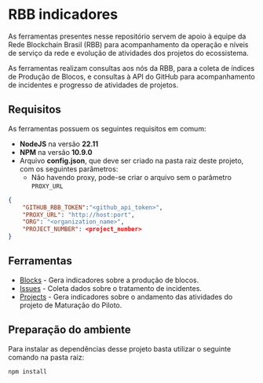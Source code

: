 # RBB indicadores

As ferramentas presentes nesse repositório servem de apoio à equipe da Rede Blockchain Brasil (RBB) para acompanhamento da operação e níveis de serviço da rede e evolução de atividades dos projetos do ecossistema.

As ferramentas realizam consultas aos nós da RBB, para a coleta de índices de Produção de Blocos, e consultas à API do GitHub para acompanhamento de incidentes e progresso de atividades de projetos.

## Requisitos

As ferramentas possuem os seguintes requisitos em comum:

- **NodeJS** na versão **22.11**
- **NPM** na versão **10.9.0**
- Arquivo **config.json**, que deve ser criado na pasta raiz deste projeto, com os seguintes parâmetros:
  - Não havendo proxy, pode-se criar o arquivo sem o parâmetro `PROXY_URL`

```json
{   
    "GITHUB_RBB_TOKEN":"<github_api_token>",
    "PROXY_URL": "http://host:port",
    "ORG": "<organization_name>",
    "PROJECT_NUMBER": <project_number>
}
```

## Ferramentas

- [Blocks](Blocks/README.md) - Gera indicadores sobre a produção de blocos.
- [Issues](Issues/README.md) - Coleta dados sobre o tratamento de incidentes.
- [Projects](Projects/README.md) - Gera indicadores sobre o andamento das atividades do projeto de Maturação do Piloto.

## Preparação do ambiente

Para instalar as dependências desse projeto basta utilizar o seguinte comando na pasta raiz:

```javascript
npm install
```
